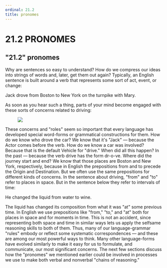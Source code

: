 ```yaml
---
ordinal: 21.2
title: pronomes
---
```


# 21.2 PRONOMES

<h2>"21.2" pronomes</h2>
Why are sentences so easy to understand? How do we compress our ideas into strings of words and, later, get them out again? Typically, an English sentence is built around a verb that represents some sort of act, event, or change:

Jack drove from Boston to New York on the turnpike with Mary.

As soon as you hear such a thing, parts of your mind become engaged with these sorts of concerns related to driving:

<figure><img src="/images/ch21/21-1.png"></img></figure>
These concerns and "roles" seem so important that every language has developed special word-forms or grammatical constructions for them. How do we know who drove the car? We know that it's "Jack" &mdash; because the Actor comes before the verb. How do we know a car was involved? Because that is the default Vehicle for "drive." When did all this happen? In the past &mdash; because the verb drive has the form dr-o-ve. Where did the journey start and end? We know that those places are Boston and New York, respectively, because in English the prepositions from and to precede the Origin and Destination. But we often use the same prepositions for different kinds of concerns. In the sentence about driving, "from" and "to" refer to places in space. But in the sentence below they refer to intervals of time:

He changed the liquid from water to wine.

The liquid has changed its composition from what it was "at" some previous time. In English we use prepositions like "from," "to," and "at" both for places in space and for moments in time. This is not an accident, since representing both space and time in similar ways lets us apply the selfsame reasoning skills to both of them. Thus, many of our language-grammar "rules" embody or reflect some systematic correspondences &mdash; and these are among our most powerful ways to think. Many other language-forms have evolved similarly to make it easy for us to formulate, and communicate, our most significant concerns. The next few sections discuss how the "pronomes" we mentioned earlier could be involved in processes we use to make both verbal and nonverbal "chains of reasoning."
